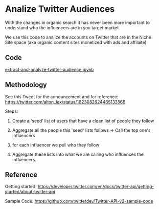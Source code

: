 

# Analize Twitter Audiences

With the changes in organic search it has never been more important to understand who the influencers are in you target market.


We use this code to analize the accounts on Twitter that are in the Niche Site space (aka organic content sites monetized with ads and affilaite)


## Code

[extract-and-analyze-twitter-audience.ipynb](https://github.com/FrontAnalyticsInc/data-winners/blob/main/analysis-audience-twitter/extract-and-analyze-twitter-audience.ipynb)


## Methodology

See this Tweet for the announcement and for reference: 
https://twitter.com/alton_lex/status/1623082624465133568

Steps:

1) Create a 'seed' list of users that have a clean list of people they follow

2) Aggregate all the people this 'seed' lists follows => Call the top one's influencers

3) for each influencer we pull who they follow

4) Aggregate these lists into what we are calling who influences the influencers.



## Reference

Getting started: https://developer.twitter.com/en/docs/twitter-api/getting-started/about-twitter-api

Sample Code: https://github.com/twitterdev/Twitter-API-v2-sample-code